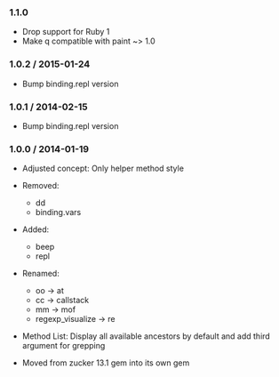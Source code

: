 ### 1.1.0

*   Drop support for Ruby 1
*   Make q compatible with paint ~> 1.0


### 1.0.2 / 2015-01-24

*   Bump binding.repl version


### 1.0.1 / 2014-02-15

*   Bump binding.repl version


### 1.0.0 / 2014-01-19

*   Adjusted concept: Only helper method style
*   Removed:
    *   dd
    *   binding.vars

*   Added:
    *   beep
    *   repl

*   Renamed:
    *   oo -> at
    *   cc -> callstack
    *   mm -> mof
    *   regexp_visualize -> re

*   Method List: Display all available ancestors by default and add third
    argument for grepping
*   Moved from zucker 13.1 gem into its own gem


